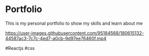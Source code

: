 # Portfolio
This is my personal portfolio to show my skills and learn about me


https://user-images.githubusercontent.com/95184568/180615132-44587ac3-7c7c-4ed7-a0cb-9d97ee76460f.mp4

#Reactjs
#css

